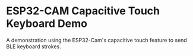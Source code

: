 # ESP32-CAM Capacitive Touch Keyboard Demo
A demonstration using the ESP32-Cam's capacitive touch feature to send BLE keyboard strokes.
